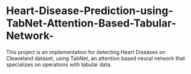 # Heart-Disease-Prediction-using-TabNet-Attention-Based-Tabular-Network-
This project is an implementation for detecting Heart Diseases on Cleaveland dataset, using TabNet, an attention based neural network that specializes on operations with tabular data.
